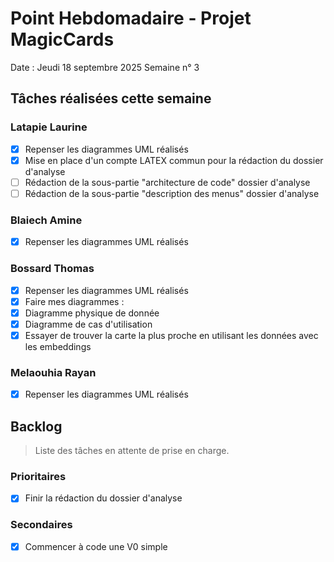 # Point Hebdomadaire - Projet MagicCards

Date : Jeudi 18 septembre 2025
Semaine n° 3

## Tâches réalisées cette semaine

### Latapie Laurine

- [x] Repenser les diagrammes UML réalisés
- [x] Mise en place d'un compte LATEX commun pour la rédaction du dossier d'analyse
- [ ] Rédaction de la sous-partie "architecture de code" dossier d'analyse
- [ ] Rédaction de la sous-partie "description des menus" dossier d'analyse

###  Blaiech Amine

- [x] Repenser les diagrammes UML réalisés


### Bossard Thomas

- [x] Repenser les diagrammes UML réalisés
- [x] Faire mes diagrammes : 
- [x] Diagramme physique de donnée
- [x] Diagramme de cas d'utilisation
- [x] Essayer de trouver la carte la plus proche en utilisant les données avec les embeddings 

### Melaouhia Rayan

- [x] Repenser les diagrammes UML réalisés

## Backlog

> Liste des tâches en attente de prise en charge.

### Prioritaires

- [x] Finir la rédaction du dossier d'analyse

### Secondaires

- [X] Commencer à code une V0 simple 
